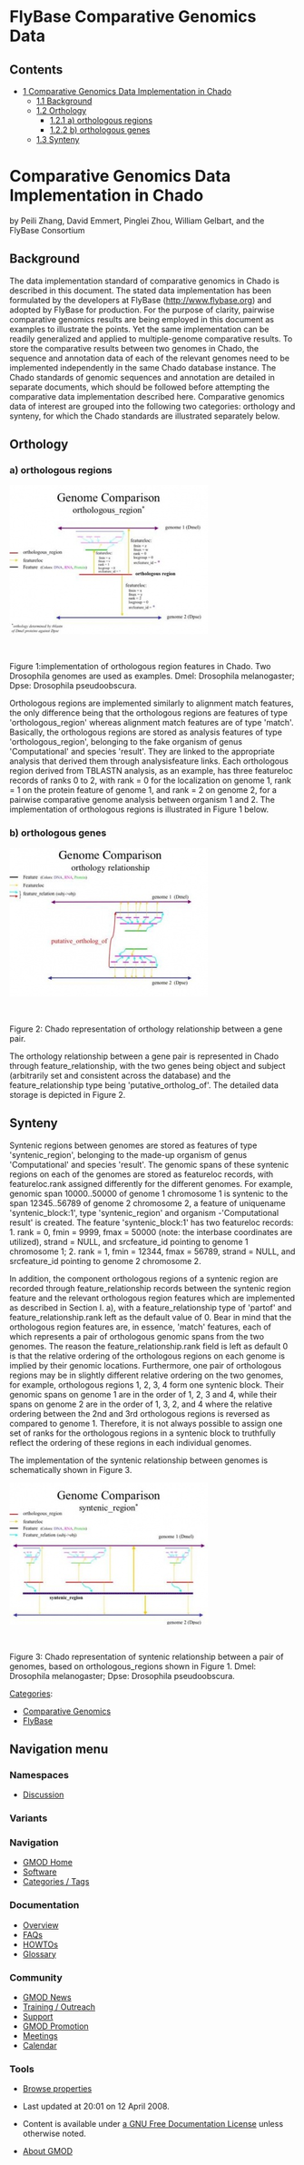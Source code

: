 



<span id="top"></span>




# <span dir="auto">FlyBase Comparative Genomics Data</span>










## Contents



- [<span class="tocnumber">1</span> <span class="toctext">Comparative
  Genomics Data Implementation in
  Chado</span>](#Comparative_Genomics_Data_Implementation_in_Chado)
  - [<span class="tocnumber">1.1</span>
    <span class="toctext">Background</span>](#Background)
  - [<span class="tocnumber">1.2</span>
    <span class="toctext">Orthology</span>](#Orthology)
    - [<span class="tocnumber">1.2.1</span> <span class="toctext">a)
      orthologous regions</span>](#a.29_orthologous_regions)
    - [<span class="tocnumber">1.2.2</span> <span class="toctext">b)
      orthologous genes</span>](#b.29_orthologous_genes)
  - [<span class="tocnumber">1.3</span>
    <span class="toctext">Synteny</span>](#Synteny)



# <span id="Comparative_Genomics_Data_Implementation_in_Chado" class="mw-headline">Comparative Genomics Data Implementation in Chado</span>

by Peili Zhang, David Emmert, Pinglei Zhou, William Gelbart, and the
FlyBase Consortium

## <span id="Background" class="mw-headline">Background</span>

The data implementation standard of comparative genomics in Chado is
described in this document. The stated data implementation has been
formulated by the developers at FlyBase
(<a href="http://www.flybase.org" class="external free"
rel="nofollow">http://www.flybase.org</a>) and adopted by FlyBase for
production. For the purpose of clarity, pairwise comparative genomics
results are being employed in this document as examples to illustrate
the points. Yet the same implementation can be readily generalized and
applied to multiple-genome comparative results. To store the comparative
results between two genomes in Chado, the sequence and annotation data
of each of the relevant genomes need to be implemented independently in
the same Chado database instance. The Chado standards of genomic
sequences and annotation are detailed in separate documents, which
should be followed before attempting the comparative data implementation
described here. Comparative genomics data of interest are grouped into
the following two categories: orthology and synteny, for which the Chado
standards are illustrated separately below.

## <span id="Orthology" class="mw-headline">Orthology</span>

### <span id="a.29_orthologous_regions" class="mw-headline">a) orthologous regions</span>


<a href="File:Genome_comparison_orthologous_region.jpg"
class="image"><img
src="https://raw.githubusercontent.com/GMOD/gmod.github.io/main/mediawiki/images/thumb/7/72/Genome_comparison_orthologous_region.jpg/350px-Genome_comparison_orthologous_region.jpg"
class="thumbimage"
srcset="https://raw.githubusercontent.com/GMOD/gmod.github.io/main/mediawiki/images/7/72/Genome_comparison_orthologous_region.jpg 1.5x, https://raw.githubusercontent.com/GMOD/gmod.github.io/main/mediawiki/images/7/72/Genome_comparison_orthologous_region.jpg 2x"
width="350" height="263" /></a>


<a href="File:Genome_comparison_orthologous_region.jpg" class="internal"
title="Enlarge"><img
src="../mediawiki/skins/common/images/magnify-clip.png" width="15"
height="11" /></a>



Figure 1:implementation of orthologous region features in Chado. Two
Drosophila genomes are used as examples. Dmel: Drosophila melanogaster;
Dpse: Drosophila pseudoobscura.




Orthologous regions are implemented similarly to alignment match
features, the only difference being that the orthologous regions are
features of type 'orthologous_region' whereas alignment match features
are of type 'match'. Basically, the orthologous regions are stored as
analysis features of type 'orthologous_region', belonging to the fake
organism of genus 'Computational' and species 'result'. They are linked
to the appropriate analysis that derived them through analysisfeature
links. Each orthologous region derived from TBLASTN analysis, as an
example, has three featureloc records of ranks 0 to 2, with rank = 0 for
the localization on genome 1, rank = 1 on the protein feature of genome
1, and rank = 2 on genome 2, for a pairwise comparative genome analysis
between organism 1 and 2. The implementation of orthologous regions is
illustrated in Figure 1 below.

  

### <span id="b.29_orthologous_genes" class="mw-headline">b) orthologous genes</span>


<a href="File:Genome_comparison_orthology_relationship.jpg"
class="image"><img
src="https://raw.githubusercontent.com/GMOD/gmod.github.io/main/mediawiki/images/thumb/0/02/Genome_comparison_orthology_relationship.jpg/350px-Genome_comparison_orthology_relationship.jpg"
class="thumbimage"
srcset="https://raw.githubusercontent.com/GMOD/gmod.github.io/main/mediawiki/images/0/02/Genome_comparison_orthology_relationship.jpg 1.5x, https://raw.githubusercontent.com/GMOD/gmod.github.io/main/mediawiki/images/0/02/Genome_comparison_orthology_relationship.jpg 2x"
width="350" height="262" /></a>


<a href="File:Genome_comparison_orthology_relationship.jpg"
class="internal" title="Enlarge"><img
src="../mediawiki/skins/common/images/magnify-clip.png" width="15"
height="11" /></a>



Figure 2: Chado representation of orthology relationship between a gene
pair.




The orthology relationship between a gene pair is represented in Chado
through feature_relationship, with the two genes being object and
subject (arbitrarily set and consistent across the database) and the
feature_relationship type being 'putative_ortholog_of'. The detailed
data storage is depicted in Figure 2.

## <span id="Synteny" class="mw-headline">Synteny</span>

Syntenic regions between genomes are stored as features of type
'syntenic_region', belonging to the made-up organism of genus
'Computational' and species 'result'. The genomic spans of these
syntenic regions on each of the genomes are stored as featureloc
records, with featureloc.rank assigned differently for the different
genomes. For example, genomic span 10000..50000 of genome 1 chromosome 1
is syntenic to the span 12345..56789 of genome 2 chromosome 2, a feature
of uniquename 'syntenic_block:1', type 'syntenic_region' and organism
-'Computational result' is created. The feature 'syntenic_block:1' has
two featureloc records: 1. rank = 0, fmin = 9999, fmax = 50000 (note:
the interbase coordinates are utilized), strand = NULL, and
srcfeature_id pointing to genome 1 chromosome 1; 2. rank = 1, fmin =
12344, fmax = 56789, strand = NULL, and srcfeature_id pointing to genome
2 chromosome 2.

In addition, the component orthologous regions of a syntenic region are
recorded through feature_relationship records between the syntenic
region feature and the relevant orthologous region features which are
implemented as described in Section I. a), with a feature_relationship
type of 'partof' and feature_relationship.rank left as the default value
of 0. Bear in mind that the orthologous region features are, in essence,
'match' features, each of which represents a pair of orthologous genomic
spans from the two genomes. The reason the feature_relationship.rank
field is left as default 0 is that the relative ordering of the
orthologous regions on each genome is implied by their genomic
locations. Furthermore, one pair of orthologous regions may be in
slightly different relative ordering on the two genomes, for example,
orthologous regions 1, 2, 3, 4 form one syntenic block. Their genomic
spans on genome 1 are in the order of 1, 2, 3 and 4, while their spans
on genome 2 are in the order of 1, 3, 2, and 4 where the relative
ordering between the 2nd and 3rd orthologous regions is reversed as
compared to genome 1. Therefore, it is not always possible to assign one
set of ranks for the orthologous regions in a syntenic block to
truthfully reflect the ordering of these regions in each individual
genomes.

The implementation of the syntenic relationship between genomes is
schematically shown in Figure 3.


<a href="File:Genome_comparison_syntenic_region.jpg" class="image"><img
src="https://raw.githubusercontent.com/GMOD/gmod.github.io/main/mediawiki/images/thumb/f/f0/Genome_comparison_syntenic_region.jpg/350px-Genome_comparison_syntenic_region.jpg"
class="thumbimage"
srcset="https://raw.githubusercontent.com/GMOD/gmod.github.io/main/mediawiki/images/f/f0/Genome_comparison_syntenic_region.jpg 1.5x, https://raw.githubusercontent.com/GMOD/gmod.github.io/main/mediawiki/images/f/f0/Genome_comparison_syntenic_region.jpg 2x"
width="350" height="250" /></a>


<a href="File:Genome_comparison_syntenic_region.jpg" class="internal"
title="Enlarge"><img
src="../mediawiki/skins/common/images/magnify-clip.png" width="15"
height="11" /></a>



Figure 3: Chado representation of syntenic relationship between a pair
of genomes, based on orthologous_regions shown in Figure 1. Dmel:
Drosophila melanogaster; Dpse: Drosophila pseudoobscura.







[Categories](Special%3ACategories "Special%3ACategories"):

- [Comparative
  Genomics](Category%3AComparative_Genomics "Category%3AComparative Genomics")
- [FlyBase](Category%3AFlyBase "Category%3AFlyBase")






## Navigation menu



### Namespaces


- <span id="ca-talk"><a
  href="http://gmod.org/mediawiki/index.php?title=Talk:FlyBase_Comparative_Genomics_Data&amp;action=edit&amp;redlink=1"
  accesskey="t"
  title="Discussion about the content page [t]">Discussion</a></span>


### 

### Variants[](#)








<a href="Main_Page"
style="background-image: url(../images/GMOD-cogs.png);"
title="Visit the main page"></a>


### Navigation



- <span id="n-GMOD-Home">[GMOD Home](Main_Page)</span>
- <span id="n-Software">[Software](GMOD_Components)</span>
- <span id="n-Categories-.2F-Tags">[Categories /
  Tags](Categories)</span>




### Documentation



- <span id="n-Overview">[Overview](Overview)</span>
- <span id="n-FAQs">[FAQs](Category%3AFAQ)</span>
- <span id="n-HOWTOs">[HOWTOs](Category%3AHOWTO)</span>
- <span id="n-Glossary">[Glossary](Glossary)</span>




### Community



- <span id="n-GMOD-News">[GMOD News](GMOD_News)</span>
- <span id="n-Training-.2F-Outreach">[Training /
  Outreach](Training_and_Outreach)</span>
- <span id="n-Support">[Support](Support)</span>
- <span id="n-GMOD-Promotion">[GMOD Promotion](GMOD_Promotion)</span>
- <span id="n-Meetings">[Meetings](Meetings)</span>
- <span id="n-Calendar">[Calendar](Calendar)</span>




### Tools

- <span id="t-smwbrowselink"><a href="Special%3ABrowse/FlyBase_Comparative_Genomics_Data"
  rel="smw-browse">Browse properties</a></span>



- <span id="footer-info-lastmod">Last updated at 20:01 on 12 April
  2008.</span>
<!-- - <span id="footer-info-viewcount">18,774 page views.</span> -->
- <span id="footer-info-copyright">Content is available under
  <a href="http://www.gnu.org/licenses/fdl-1.3.html" class="external"
  rel="nofollow">a GNU Free Documentation License</a> unless otherwise
  noted.</span>

<!-- -->

- <span id="footer-places-about">[About
  GMOD](GMOD%3AAbout "GMOD%3AAbout")</span>

<!-- -->




